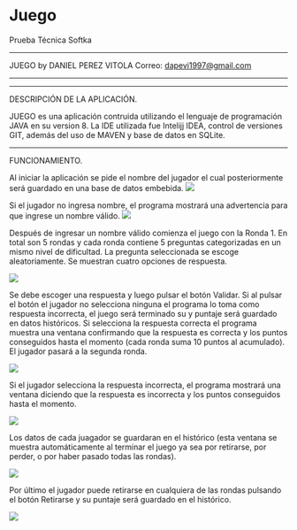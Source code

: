 # Juego
Prueba Técnica Softka

****************************
JUEGO by DANIEL PEREZ VITOLA
Correo: dapevi1997@gmail.com
***************************

******************************
DESCRIPCIÓN DE LA APLICACIÓN.

JUEGO es una aplicación contruida utilizando el lenguaje de programación JAVA en su version 8. 
La IDE utilizada fue Intelijj IDEA, control de versiones GIT, además del uso de MAVEN y base de 
datos en SQLite.
*****************************

FUNCIONAMIENTO.

Al iniciar la aplicación se pide el nombre del jugador el cual posteriormente será guardado en una base 
de datos embebida. 
![](https://i.ibb.co/zNHc7Hm/vent-Bienv.png)

Si el jugador no ingresa nombre, el programa mostrará una advertencia para que ingrese un nombre válido.
![](https://i.ibb.co/SrK1rB2/ingresenomvali.png)

Después de ingresar un nombre válido comienza el juego con la Ronda 1. En total son 5 rondas y cada ronda 
contiene 5 preguntas categorizadas en un mismo nivel de dificultad. La pregunta seleccionada se escoge 
aleatoriamente. Se muestran cuatro opciones de respuesta.

![](https://i.ibb.co/zmphBD7/primeraronda.png)

Se debe escoger una respuesta y luego pulsar el botón Validar. Si al pulsar el botón el jugador no selecciona 
ninguna el programa lo toma como respuesta incorrecta, el juego será terminado su y puntaje será guardado en 
datos históricos. Si selecciona la respuesta correcta el programa muestra una ventana confirmando que la 
respuesta es correcta y los puntos conseguidos hasta el momento (cada ronda suma 10 puntos al acumulado). El 
jugador pasará a la segunda ronda.

![](https://i.ibb.co/ZW2dCC1/respucorre.png)

Si el jugador selecciona la respuesta incorrecta, el programa
mostrará una ventana diciendo que la respuesta es incorrecta y los puntos conseguidos hasta el momento.

![](https://i.ibb.co/9sm0ncS/reincorr.png)

Los datos de cada juagador se 
guardaran en el histórico (esta ventana se muestra automáticamente al terminar el juego ya sea por retirarse, 
por perder, o por haber pasado todas las rondas).

![](https://i.ibb.co/1mb3Cpv/venhist.png)

Por último el jugador puede retirarse en cualquiera de las rondas pulsando el botón Retirarse y su puntaje
será guardado en el histórico.

![](https://i.ibb.co/thx27RL/retirarse.png)





